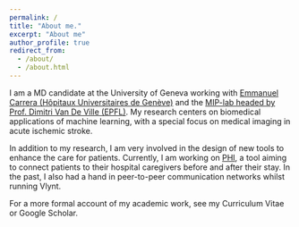 ```yaml
---
permalink: /
title: "About me."
excerpt: "About me"
author_profile: true
redirect_from: 
  - /about/
  - /about.html
---
```


I am a MD candidate at the University of Geneva working with [Emmanuel Carrera (Hôpitaux Universitaires de Genève)](http://www.carreralab.com/) and the [MIP-lab headed by Prof. Dimitri Van De Ville (EPFL)](https://miplab.epfl.ch/). My research centers on biomedical applications of machine learning, with a special focus on medical imaging in acute ischemic stroke.

In addition to my research, I am very involved in the design of new tools to enhance the care for patients. Currently, I am working on [PHI](https://www.phinterface.com/), a tool aiming to connect patients to their hospital caregivers before and after their stay. In the past, I also had a hand in peer-to-peer communication networks whilst running Vlynt.  

For a more formal account of my academic work, see my Curriculum Vitae or Google Scholar.